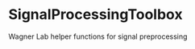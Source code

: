 SignalProcessingToolbox
=======================

Wagner Lab helper functions for signal preprocessing
